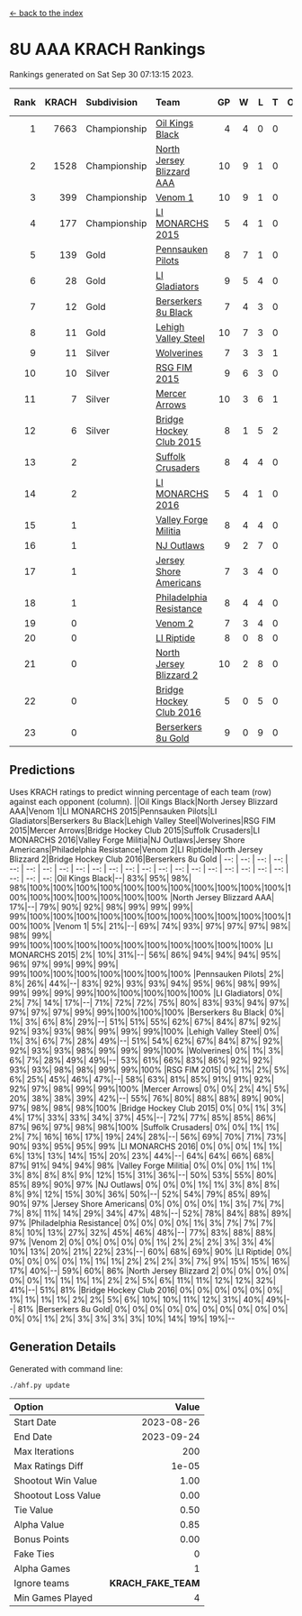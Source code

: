 [<- back to the index](readme.md)
# 8U AAA KRACH Rankings
Rankings generated on Sat Sep 30 07:13:15 2023.

Rank|KRACH|Subdivision|Team|GP|W|L|T|OTW|OTL|SoS|Exp Wins|Win Diff
---:|---:|:---|:---|---:|---:|---:|---:|---:|---:|---:|---:|---:
1|7663|Championship|[Oil Kings Black](https://gamesheetstats.com/seasons/3659/teams/140206/schedule)|4|4|0|0|0|0|311|4.8|-0.0
2|1528|Championship|[North Jersey Blizzard AAA](https://gamesheetstats.com/seasons/3659/teams/140205/schedule)|10|9|1|0|0|0|753|9.8|-0.0
3|399|Championship|[Venom 1](https://gamesheetstats.com/seasons/3659/teams/140213/schedule)|10|9|1|0|1|0|156|9.8|-0.0
4|177|Championship|[LI MONARCHS 2015](https://gamesheetstats.com/seasons/3659/teams/140198/schedule)|5|4|1|0|0|0|263|4.8|-0.0
5|139|Gold|[Pennsauken Pilots](https://gamesheetstats.com/seasons/3659/teams/140208/schedule)|8|7|1|0|0|0|51|7.8|-0.0
6|28|Gold|[LI Gladiators](https://gamesheetstats.com/seasons/3659/teams/140201/schedule)|9|5|4|0|0|0|952|5.9|0.0
7|12|Gold|[Berserkers 8u Black](https://gamesheetstats.com/seasons/3659/teams/140192/schedule)|7|4|3|0|0|0|75|4.9|0.0
8|11|Gold|[Lehigh Valley Steel](https://gamesheetstats.com/seasons/3659/teams/140197/schedule)|10|7|3|0|1|0|40|7.9|0.0
9|11|Silver|[Wolverines](https://gamesheetstats.com/seasons/3659/teams/140215/schedule)|7|3|3|1|0|0|39|4.4|0.0
10|10|Silver|[RSG FIM 2015](https://gamesheetstats.com/seasons/3659/teams/140210/schedule)|9|6|3|0|0|1|22|6.9|0.0
11|7|Silver|[Mercer Arrows](https://gamesheetstats.com/seasons/3659/teams/140202/schedule)|10|3|6|1|0|0|229|4.4|0.0
12|6|Silver|[Bridge Hockey Club 2015](https://gamesheetstats.com/seasons/3659/teams/140194/schedule)|8|1|5|2|0|1|405|2.9|0.0
13|2||[Suffolk Crusaders](https://gamesheetstats.com/seasons/3659/teams/140211/schedule)|8|4|4|0|0|0|7|4.9|0.0
14|2||[LI MONARCHS 2016](https://gamesheetstats.com/seasons/3659/teams/140199/schedule)|5|4|1|0|0|0|2|4.9|0.0
15|1||[Valley Forge Militia](https://gamesheetstats.com/seasons/3659/teams/140212/schedule)|8|4|4|0|0|0|47|4.9|0.0
16|1||[NJ Outlaws](https://gamesheetstats.com/seasons/3659/teams/140203/schedule)|9|2|7|0|0|0|954|2.9|0.0
17|1||[Jersey Shore Americans](https://gamesheetstats.com/seasons/3659/teams/140196/schedule)|7|3|4|0|0|0|7|3.9|0.0
18|1||[Philadelphia Resistance](https://gamesheetstats.com/seasons/3659/teams/140209/schedule)|8|4|4|0|0|0|47|4.9|0.0
19|0||[Venom 2](https://gamesheetstats.com/seasons/3659/teams/140214/schedule)|7|3|4|0|0|0|1|3.9|0.0
20|0||[LI Riptide](https://gamesheetstats.com/seasons/3659/teams/140200/schedule)|8|0|8|0|0|0|1254|0.9|0.0
21|0||[North Jersey Blizzard 2](https://gamesheetstats.com/seasons/3659/teams/140204/schedule)|10|2|8|0|0|0|3|2.9|0.0
22|0||[Bridge Hockey Club 2016](https://gamesheetstats.com/seasons/3659/teams/140195/schedule)|5|0|5|0|0|0|3|0.9|0.0
23|0||[Berserkers 8u Gold](https://gamesheetstats.com/seasons/3659/teams/140193/schedule)|9|0|9|0|0|0|1|0.9|0.0

## Predictions
Uses KRACH ratings to predict winning percentage of each team (row) against each opponent (column).
||Oil Kings Black|North Jersey Blizzard AAA|Venom 1|LI MONARCHS 2015|Pennsauken Pilots|LI Gladiators|Berserkers 8u Black|Lehigh Valley Steel|Wolverines|RSG FIM 2015|Mercer Arrows|Bridge Hockey Club 2015|Suffolk Crusaders|LI MONARCHS 2016|Valley Forge Militia|NJ Outlaws|Jersey Shore Americans|Philadelphia Resistance|Venom 2|LI Riptide|North Jersey Blizzard 2|Bridge Hockey Club 2016|Berserkers 8u Gold
| --: | --: | --: | --: | --: | --: | --: | --: | --: | --: | --: | --: | --: | --: | --: | --: | --: | --: | --: | --: | --: | --: | --: | --: 
|Oil Kings Black|--| 83%| 95%| 98%| 98%|100%|100%|100%|100%|100%|100%|100%|100%|100%|100%|100%|100%|100%|100%|100%|100%|100%|100%
|North Jersey Blizzard AAA| 17%|--| 79%| 90%| 92%| 98%| 99%| 99%| 99%| 99%|100%|100%|100%|100%|100%|100%|100%|100%|100%|100%|100%|100%|100%
|Venom 1|  5%| 21%|--| 69%| 74%| 93%| 97%| 97%| 97%| 98%| 98%| 99%| 99%|100%|100%|100%|100%|100%|100%|100%|100%|100%|100%
|LI MONARCHS 2015|  2%| 10%| 31%|--| 56%| 86%| 94%| 94%| 94%| 95%| 96%| 97%| 99%| 99%| 99%| 99%|100%|100%|100%|100%|100%|100%|100%
|Pennsauken Pilots|  2%|  8%| 26%| 44%|--| 83%| 92%| 93%| 93%| 94%| 95%| 96%| 98%| 99%| 99%| 99%| 99%| 99%|100%|100%|100%|100%|100%
|LI Gladiators|  0%|  2%|  7%| 14%| 17%|--| 71%| 72%| 72%| 75%| 80%| 83%| 93%| 94%| 97%| 97%| 97%| 97%| 99%| 99%|100%|100%|100%
|Berserkers 8u Black|  0%|  1%|  3%|  6%|  8%| 29%|--| 51%| 51%| 55%| 62%| 67%| 84%| 87%| 92%| 92%| 93%| 93%| 98%| 99%| 99%| 99%|100%
|Lehigh Valley Steel|  0%|  1%|  3%|  6%|  7%| 28%| 49%|--| 51%| 54%| 62%| 67%| 84%| 87%| 92%| 92%| 93%| 93%| 98%| 99%| 99%| 99%|100%
|Wolverines|  0%|  1%|  3%|  6%|  7%| 28%| 49%| 49%|--| 53%| 61%| 66%| 83%| 86%| 92%| 92%| 93%| 93%| 98%| 98%| 99%| 99%|100%
|RSG FIM 2015|  0%|  1%|  2%|  5%|  6%| 25%| 45%| 46%| 47%|--| 58%| 63%| 81%| 85%| 91%| 91%| 92%| 92%| 97%| 98%| 99%| 99%|100%
|Mercer Arrows|  0%|  0%|  2%|  4%|  5%| 20%| 38%| 38%| 39%| 42%|--| 55%| 76%| 80%| 88%| 88%| 89%| 90%| 97%| 98%| 98%| 98%|100%
|Bridge Hockey Club 2015|  0%|  0%|  1%|  3%|  4%| 17%| 33%| 33%| 34%| 37%| 45%|--| 72%| 77%| 85%| 85%| 86%| 87%| 96%| 97%| 98%| 98%|100%
|Suffolk Crusaders|  0%|  0%|  1%|  1%|  2%|  7%| 16%| 16%| 17%| 19%| 24%| 28%|--| 56%| 69%| 70%| 71%| 73%| 90%| 93%| 95%| 95%| 99%
|LI MONARCHS 2016|  0%|  0%|  0%|  1%|  1%|  6%| 13%| 13%| 14%| 15%| 20%| 23%| 44%|--| 64%| 64%| 66%| 68%| 87%| 91%| 94%| 94%| 98%
|Valley Forge Militia|  0%|  0%|  0%|  1%|  1%|  3%|  8%|  8%|  8%|  9%| 12%| 15%| 31%| 36%|--| 50%| 53%| 55%| 80%| 85%| 89%| 90%| 97%
|NJ Outlaws|  0%|  0%|  0%|  1%|  1%|  3%|  8%|  8%|  8%|  9%| 12%| 15%| 30%| 36%| 50%|--| 52%| 54%| 79%| 85%| 89%| 90%| 97%
|Jersey Shore Americans|  0%|  0%|  0%|  0%|  1%|  3%|  7%|  7%|  7%|  8%| 11%| 14%| 29%| 34%| 47%| 48%|--| 52%| 78%| 84%| 88%| 89%| 97%
|Philadelphia Resistance|  0%|  0%|  0%|  0%|  1%|  3%|  7%|  7%|  7%|  8%| 10%| 13%| 27%| 32%| 45%| 46%| 48%|--| 77%| 83%| 88%| 88%| 97%
|Venom 2|  0%|  0%|  0%|  0%|  0%|  1%|  2%|  2%|  2%|  3%|  3%|  4%| 10%| 13%| 20%| 21%| 22%| 23%|--| 60%| 68%| 69%| 90%
|LI Riptide|  0%|  0%|  0%|  0%|  0%|  1%|  1%|  1%|  2%|  2%|  2%|  3%|  7%|  9%| 15%| 15%| 16%| 17%| 40%|--| 59%| 60%| 86%
|North Jersey Blizzard 2|  0%|  0%|  0%|  0%|  0%|  0%|  1%|  1%|  1%|  1%|  2%|  2%|  5%|  6%| 11%| 11%| 12%| 12%| 32%| 41%|--| 51%| 81%
|Bridge Hockey Club 2016|  0%|  0%|  0%|  0%|  0%|  0%|  1%|  1%|  1%|  1%|  2%|  2%|  5%|  6%| 10%| 10%| 11%| 12%| 31%| 40%| 49%|--| 81%
|Berserkers 8u Gold|  0%|  0%|  0%|  0%|  0%|  0%|  0%|  0%|  0%|  0%|  0%|  0%|  1%|  2%|  3%|  3%|  3%|  3%| 10%| 14%| 19%| 19%|--

## Generation Details

Generated with command line:
```
./ahf.py update
```

| Option | Value |
| :----- | ----: |
| Start Date | 2023-08-26 |
| End Date | 2023-09-24 |
| Max Iterations | 200 |
| Max Ratings Diff | 1e-05 |
| Shootout Win Value | 1.00 |
| Shootout Loss Value | 0.00 |
| Tie Value | 0.50 |
| Alpha Value | 0.85 |
| Bonus Points | 0.00 |
| Fake Ties | 0 |
| Alpha Games | 1 |
| Ignore teams | __KRACH_FAKE_TEAM__ |
| Min Games Played | 4 |

